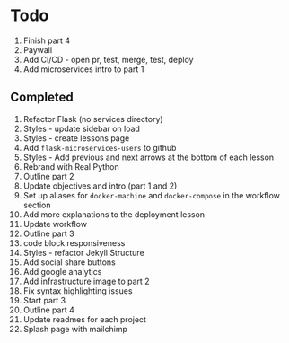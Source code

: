 # Todo

1. Finish part 4
1. Paywall
1. Add CI/CD - open pr, test, merge, test, deploy
1. Add microservices intro to part 1

## Completed

1. Refactor Flask (no services directory)
1. Styles - update sidebar on load
1. Styles - create lessons page
1. Add `flask-microservices-users` to github
1. Styles - Add previous and next arrows at the bottom of each lesson
1. Rebrand with Real Python
1. Outline part 2
1. Update objectives and intro (part 1 and 2)
1. Set up aliases for `docker-machine` and `docker-compose` in the workflow section
1. Add more explanations to the deployment lesson
1. Update workflow
1. Outline part 3
1. code block responsiveness
1. Styles - refactor Jekyll Structure
1. Add social share buttons
1. Add google analytics
1. Add infrastructure image to part 2
1. Fix syntax highlighting issues
1. Start part 3
1. Outline part 4
1. Update readmes for each project
1. Splash page with mailchimp
